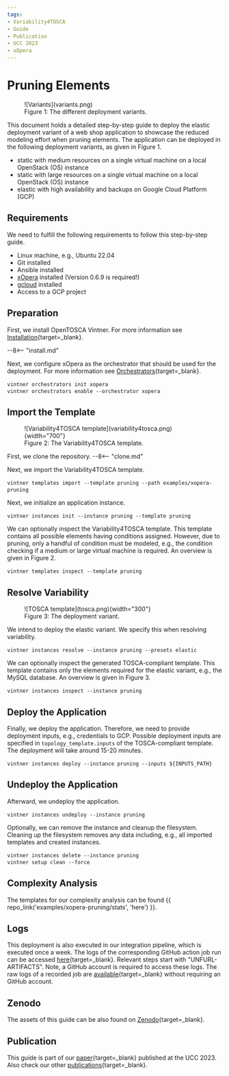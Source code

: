 ```yaml
---
tags:
- Variability4TOSCA
- Guide
- Publication
- UCC 2023
- xOpera
---
```


# Pruning Elements

<figure markdown>
  ![Variants](variants.png)
  <figcaption>Figure 1: The different deployment variants.</figcaption>
</figure>

This document holds a detailed step-by-step guide to deploy the elastic deployment variant of a web shop application to showcase the reduced modeling effort when pruning elements.
The application can be deployed in the following deployment variants, as given in Figure 1.

- static with medium resources on a single virtual machine on a local OpenStack (OS) instance 
- static with large resources on a single virtual machine on a local OpenStack (OS) instance
- elastic with high availability and backups on Google Cloud Platform (GCP)

## Requirements

We need to fulfill the following requirements to follow this step-by-step guide.

- Linux machine, e.g., Ubuntu 22.04
- Git installed
- Ansible installed
- [xOpera](https://github.com/xlab-si/xopera-opera) installed (Version 0.6.9 is required!)
- [gcloud](https://cloud.google.com/sdk/docs/install) installed
- Access to a GCP project

## Preparation

First, we install OpenTOSCA Vintner.
For more information see [Installation](../../../installation.md){target=_blank}.

--8<-- "install.md"

Next, we configure xOpera as the orchestrator that should be used for the deployment.
For more information see [Orchestrators](../../../orchestrators.md){target=_blank}.

```shell linenums="1"
vintner orchestrators init xopera
vintner orchestrators enable --orchestrator xopera
```

## Import the Template 

<figure markdown>
  ![Variability4TOSCA template](variability4tosca.png){width="700"}
  <figcaption>Figure 2: The Variability4TOSCA template.</figcaption>
</figure>

First, we clone the repository.
--8<-- "clone.md"

Next, we import the Variability4TOSCA template.

```shell linenums="1"
vintner templates import --template pruning --path examples/xopera-pruning
```

Next, we initialize an application instance.

```shell linenums="1"
vintner instances init --instance pruning --template pruning
```

We can optionally inspect the Variability4TOSCA template.
This template contains all possible elements having conditions assigned.
However, due to pruning, only a handful of condition must be modeled, e.g., the condition checking if a medium or large virtual machine is required.
An overview is given in Figure 2.

```shell linenums="1"
vintner templates inspect --template pruning
```

## Resolve Variability

<figure markdown>
  ![TOSCA template](tosca.png){width="300"}
  <figcaption>Figure 3: The deployment variant.</figcaption>
</figure>

We intend to deploy the elastic variant.
We specify this when resolving variability.

```shell linenums="1"
vintner instances resolve --instance pruning --presets elastic
```

We can optionally inspect the generated TOSCA-compliant template.
This template contains only the elements required for the elastic variant, e.g., the MySQL database.
An overview is given in Figure 3.

```shell linenums="1"
vintner instances inspect --instance pruning
```

## Deploy the Application

Finally, we deploy the application.
Therefore, we need to provide deployment inputs, e.g., credentials to GCP.
Possible deployment inputs are specified in `topology_template.inputs` of the TOSCA-compliant template.
The deployment will take around 15-20 minutes.

```shell linenums="1"
vintner instances deploy --instance pruning --inputs ${INPUTS_PATH}
```

## Undeploy the Application 

Afterward, we undeploy the application.

```shell linenums="1"
vintner instances undeploy --instance pruning
```

Optionally, we can remove the instance and cleanup the filesystem.
Cleaning up the filesystem removes any data including, e.g., all imported templates and created instances.

```shell linenums="1"
vintner instances delete --instance pruning
vintner setup clean --force
```

## Complexity Analysis

The templates for our complexity analysis can be found {{ repo_link('examples/xopera-pruning/stats', 'here') }}.

## Logs

This deployment is also executed in our integration pipeline, which is executed once a week.
The logs of the corresponding GitHub action job run can be accessed [here](https://github.com/OpenTOSCA/opentosca-vintner/actions/workflows/night.yaml){target=_blank}.
Relevant steps start with "UNFURL-ARTIFACTS".
Note, a GitHub account is required to access these logs.
The raw logs of a recorded job are [available](./logs.txt){target=_blank} without requiring an GitHub account.

## Zenodo

The assets of this guide can be also found on [Zenodo](https://doi.org/10.5281/zenodo.10050261){target=_blank}.

## Publication

This guide is part of our [paper](../../../publications.md#enhancing-deployment-variability-management-by-pruning-elements-in-deployment-models){target=_blank} published at the UCC 2023.
Also check our other [publications](../../../publications.md){target=_blank}.

